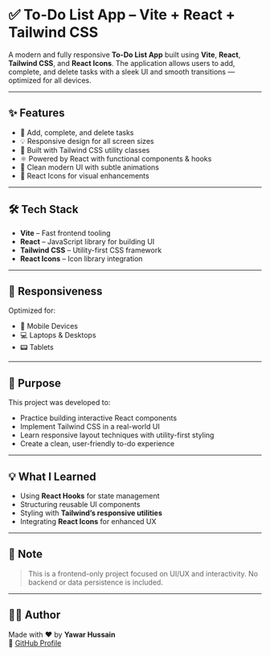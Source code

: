 # ✅ To-Do List App – Vite + React + Tailwind CSS

A modern and fully responsive **To-Do List App** built using **Vite**, **React**, **Tailwind CSS**, and **React Icons**. The application allows users to add, complete, and delete tasks with a sleek UI and smooth transitions — optimized for all devices.

---

## ✨ Features

- 📝 Add, complete, and delete tasks
- 💡 Responsive design for all screen sizes
- 🎨 Built with Tailwind CSS utility classes
- ⚛️ Powered by React with functional components & hooks
- 💎 Clean modern UI with subtle animations
- 🔗 React Icons for visual enhancements

---

## 🛠 Tech Stack

- **Vite** – Fast frontend tooling  
- **React** – JavaScript library for building UI  
- **Tailwind CSS** – Utility-first CSS framework  
- **React Icons** – Icon library integration  

---

## 📱 Responsiveness

Optimized for:
- 📱 Mobile Devices  
- 💻 Laptops & Desktops  
- 📟 Tablets  

---

## 🎯 Purpose

This project was developed to:

- Practice building interactive React components  
- Implement Tailwind CSS in a real-world UI  
- Learn responsive layout techniques with utility-first styling  
- Create a clean, user-friendly to-do experience

---

## 💡 What I Learned

- Using **React Hooks** for state management  
- Structuring reusable UI components  
- Styling with **Tailwind’s responsive utilities**  
- Integrating **React Icons** for enhanced UX  

---

## 📝 Note

> This is a frontend-only project focused on UI/UX and interactivity. No backend or data persistence is included.

---

## 🙋‍♂️ Author

Made with ❤️ by **Yawar Hussain**  
🔗 [GitHub Profile](https://github.com/YOUR-GITHUB-USERNAME)
